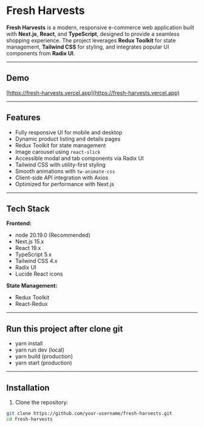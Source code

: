 # Fresh Harvests

**Fresh Harvests** is a modern, responsive e-commerce web application built with **Next.js**, **React**, and **TypeScript**, designed to provide a seamless shopping experience. The project leverages **Redux Toolkit** for state management, **Tailwind CSS** for styling, and integrates popular UI components from **Radix UI**.

---

## Demo

[https://fresh-harvests.vercel.app](https://fresh-harvests.vercel.app)

---

## Features

- Fully responsive UI for mobile and desktop
- Dynamic product listing and details pages
- Redux Toolkit for state management
- Image carousel using `react-slick`
- Accessible modal and tab components via Radix UI
- Tailwind CSS with utility-first styling
- Smooth animations with `tw-animate-css`
- Client-side API integration with Axios
- Optimized for performance with Next.js

---

## Tech Stack

**Frontend:**

- node 20.19.0 (Recommended)
- Next.js 15.x
- React 19.x
- TypeScript 5.x
- Tailwind CSS 4.x
- Radix UI
- Lucide React icons

**State Management:**

- Redux Toolkit
- React-Redux

---

## Run this project after clone git

- yarn install
- yarn run dev (local)
- yarn build (production)
- yarn start (production)

---

## Installation

1. Clone the repository:

```bash
git clone https://github.com/your-username/fresh-harvests.git
cd fresh-harvests

```
